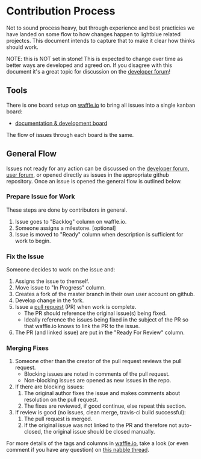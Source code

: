 # Contribution Process
Not to sound process heavy, but through experience and best practicies we have landed on some flow to how changes happen to lightblue related projectcs.  This document intends to capture that to make it clear how thinks should work.

NOTE: this is NOT set in stone!  This is expected to change over time as better ways are developed and agreed on.  If you disagree with this document it's a great topic for discussion on the [developer forum](http://dev.forum.lightblue.io)!

## Tools
There is one board setup on [waffle.io](http://waffle.io) to bring all issues into a single kanban board:
* [documentation & development board](https://waffle.io/lightblue-platform/lightblue)

The flow of issues through each board is the same.

## General Flow
Issues not ready for any action can be discussed on the [developer forum](http://dev.forum.lightblue.io), [user forum](http://forum.lightblue.io/), or opened directly as issues in the appropriate github repository.  Once an issue is opened the general flow is outlined below.

### Prepare Issue for Work
These steps are done by contributors in general.

1. Issue goes to "Backlog" column on waffle.io.
2. Someone assigns a milestone. [optional]
3. Issue is moved to "Ready" column when description is sufficient for work to begin.

### Fix the Issue
Someone decides to work on the issue and:

1. Assigns the issue to themself.
2. Move issue to "In Progress" column.
3. Creates a fork of the master branch in their own user account on github.
4. Develop change in the fork.
5. Issue a [pull request](https://help.github.com/articles/using-pull-requests/) (PR) when work is complete.
    * The PR should reference the original issue(s) being fixed.
    * Ideally reference the issues being fixed in the subject of the PR so that waffle.io knows to link the PR to the issue.
6. The PR (and linked issue) are put in the "Ready For Review" column.

### Merging Fixes

1. Someone other than the creator of the pull request reviews the pull request.
    * Blocking issues are noted in comments of the pull request.
    * Non-blocking issues are opened as new issues in the repo.
2. If there are blocking issues:
    1. The original author fixes the issue and makes comments about resolution on the pull request.
    2. The fixes are reviewed, if good continue, else repeat this section.
2. If review is good (no issues, clean merge, travis-ci build successful):
    1. The pull request is merged.
    2. If the original issue was not linked to the PR and therefore not auto-closed, the original issue should be closed manually.


For more details of the tags and columns in [waffle.io](https://waffle.io/lightblue-platform/lightblue), take a look (or even comment if you have any question) on [this nabble thread](http://dev.forum.lightblue.io/How-to-improve-the-communication-solve-some-issues-the-best-way-to-the-asked-questions-to-issue-requd-td155.html#a163).
